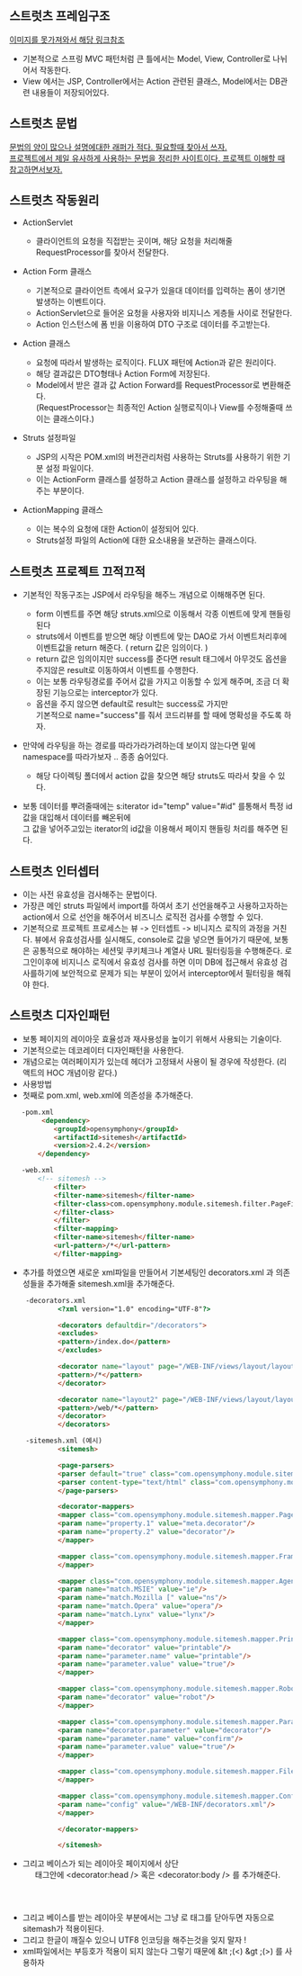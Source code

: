 ## 스트럿츠 프레임구조 
[이미지를 못가져와서 해당 링크참조](https://kkiuk.tistory.com/67)
- 기본적으로 스프링 MVC 패턴처럼 큰 틀에서는 Model, View, Controller로 나뉘어서 작동한다. 
- View 에서는 JSP, Controller에서는 Action 관련된 클래스, Model에서는 DB관련 내용들이 저장되어있다.

## 스트럿츠 문법
[문법의 양이 많으나 설명에대한 래퍼가 적다. 필요할때 찾아서 쓰자.](https://secr.tistory.com/151)   
[프로젝트에서 제일 유사하게 사용하는 문법을 정리한 사이트이다. 프로젝트 이해할 때 참고하면서보자.](https://heeestorys.tistory.com/469)
## 스트럿츠 작동원리 
- ActionServlet 
  - 클라이언트의 요청을 직접받는 곳이며, 해당 요청을 처리해줄 RequestProcessor를 찾아서 전달한다.
  
- Action Form 클래스
  - 기본적으로 클라이언트 측에서 요구가 있을대 데이터를 입력하는 폼이 생기면 발생하는 이벤트이다. 
  - ActionServlet으로 들어온 요청을 사용자와 비지니스 게층들 사이로 전달한다. 
  - Action 인스턴스에 폼 빈을 이용하여 DTO 구조로 데이터를 주고받는다.
  
- Action 클래스 
  - 요청에 따라서 발생하는 로직이다. FLUX 패턴에 Action과 같은 원리이다. 
  - 해당 결과값은 DTO형태나 Action Form에 저장된다.
  - Model에서 받은 결과 값 Action Forward를 RequestProcessor로 변환해준다.   
  (RequestProcessor는 최종적인 Action 실행로직이나 View를 수정해줄때 쓰이는 클래스이다.)
  
- Struts 설정파일
  - JSP의 시작은 POM.xml의 버전관리처럼 사용하는 Struts를 사용하기 위한 기분 설정 파일이다. 
  - 이는 ActionForm 클래스를 설정하고 Action 클래스를 설정하고 라우팅을 해주는 부분이다.  
  
- ActionMapping 클래스 
  - 이는 복수의 요청에 대한 Action이 설정되어 있다. 
  - Struts설정 파일의 Action에 대한 요소내용을 보관하는 클래스이다.  


## 스트럿츠 프로젝트 끄적끄적 
  - 기본적인 작동구조는 JSP에서 라우팅을 해주느 개념으로 이해해주면 된다. 
    - form 이벤트를 주면 해당 struts.xml으로 이동해서 각종 이벤트에 맞게 핸들링된다 
    - struts에서 이벤트를 받으면 해당 이벤트에 맞는 DAO로 가서 이벤트처리후에 이벤트값을 return 해준다. ( return 값은 임의이다. ) 
    - return 값은 임의이지만 success를 준다면 result 태그에서 아무것도 옵션을 주지않은 result로 이동하여서 이벤트를 수행한다.
    - 이는 보통 라우팅경로를 주어서 값을 가지고 이동할 수 있게 해주며, 조금 더 확장된 기능으로는 interceptor가 있다.
    - 옵션을 주지 않으면 default로 result는 success로 가지만    
    기본적으로 name="success"를 줘서 코드리뷰를 할 때에 명확성을 주도록 하자. 
      
  - 만약에 라우팅을 하는 경로를 따라가라가려하는데 보이지 않는다면 밑에 namespace를 따라가보자 .. 종종 숨어있다. 
    - 해당 다이렉팅 폴더에서 action 값을 찾으면 해당 struts도 따라서 찾을 수 있다.
  - 보통 데이터를 뿌려줄때에는 s:iterator id="temp" value="#id" 를통해서 특정 id값을 대입해서 데이터를 빼온뒤에    
  그 값을 넣어주고있는 iterator의 id값을 이용해서 페이지 핸들링 처리를 해주면 된다. 
  
## 스트럿츠 인터셉터 
 - 이는 사전 유효성을 검사해주는 문법이다.
 - 가장큰 메인 struts 파일에서 import를 하여서 초기 선언을해주고 사용하고자하는 action에서
으로 선언을 해주어서 비즈니스 로직전 검사를 수행할 수 있다.
 - 기본적으로 프로젝트 프로세스는 뷰 -> 인터셉트 -> 비니지스 로직의 과정을 거친다. 뷰에서 유효성검사를 실시해도, console로 값을 넣으면 들어가기 때문에,
보통은 공통적으로 해야하는 세션및 쿠키체크나 계열사 URL 필터링등을 수행해준다. 로그인이후에 비지니스 로직에서 유효성 검사를 하면
이미 DB에 접근해서 유효성 검사를하기에 보안적으로 문제가 되는 부분이 있어서 interceptor에서 필터링을 해줘야 한다.
## 스트럿츠 디자인패턴 
 - 보통 페이지의 레이아웃 효율성과 재사용성을 높이기 위해서 사용되는 기술이다.
 - 기본적으로는 데코레이터 디자인패턴을 사용한다. 
 - 개념으로는 여러페이지가 있는데 헤더가 고정돼서 사용이 될 경우에 작성한다. (리액트의 HOC 개념이랑 같다.)
 - 사용방법
  - 첫째로 pom.xml, web.xml에 의존성을 추가해준다.    
 ```html
    -pom.xml
         <dependency>
            <groupId>opensymphony</groupId>
            <artifactId>sitemesh</artifactId>
            <version>2.4.2</version>
        </dependency>

    -web.xml 
        <!-- sitemesh -->
            <filter>
            <filter-name>sitemesh</filter-name>
            <filter-class>com.opensymphony.module.sitemesh.filter.PageFilter
            </filter-class>
            </filter>
            <filter-mapping>
            <filter-name>sitemesh</filter-name>
            <url-pattern>/*</url-pattern>
            </filter-mapping>
```
  - 추가를 하였으면 새로운 xml파일을 만들어서 기본세팅인 decorators.xml 과 의존성들을 추가해줄 sitemesh.xml을 추가해준다.        
```html
    -decorators.xml 
            <?xml version="1.0" encoding="UTF-8"?>

            <decorators defaultdir="/decorators">
            <excludes>
            <pattern>/index.do</pattern>
            </excludes>

            <decorator name="layout" page="/WEB-INF/views/layout/layout.jsp">
            <pattern>/*</pattern>
            </decorator>

            <decorator name="layout2" page="/WEB-INF/views/layout/layout2.jsp">
            <pattern>/web/*</pattern>
            </decorator>
            </decorators>

    -sitemesh.xml (예시)
            <sitemesh>

            <page-parsers>
            <parser default="true" class="com.opensymphony.module.sitemesh.parser.DefaultPageParser"/>
            <parser content-type="text/html" class="com.opensymphony.module.sitemesh.parser.FastPageParser"/>
            </page-parsers>

            <decorator-mappers>
            <mapper class="com.opensymphony.module.sitemesh.mapper.PageDecoratorMapper">
            <param name="property.1" value="meta.decorator"/>
            <param name="property.2" value="decorator"/>
            </mapper>

            <mapper class="com.opensymphony.module.sitemesh.mapper.FrameSetDecoratorMapper">
            </mapper>

            <mapper class="com.opensymphony.module.sitemesh.mapper.AgentDecoratorMapper">
            <param name="match.MSIE" value="ie"/>
            <param name="match.Mozilla [" value="ns"/>
            <param name="match.Opera" value="opera"/>
            <param name="match.Lynx" value="lynx"/>
            </mapper>

            <mapper class="com.opensymphony.module.sitemesh.mapper.PrintableDecoratorMapper">
            <param name="decorator" value="printable"/>
            <param name="parameter.name" value="printable"/>
            <param name="parameter.value" value="true"/>
            </mapper>

            <mapper class="com.opensymphony.module.sitemesh.mapper.RobotDecoratorMapper">
            <param name="decorator" value="robot"/>
            </mapper>

            <mapper class="com.opensymphony.module.sitemesh.mapper.ParameterDecoratorMapper">
            <param name="decorator.parameter" value="decorator"/>
            <param name="parameter.name" value="confirm"/>
            <param name="parameter.value" value="true"/>
            </mapper>

            <mapper class="com.opensymphony.module.sitemesh.mapper.FileDecoratorMapper">
            </mapper>

            <mapper class="com.opensymphony.module.sitemesh.mapper.ConfigDecoratorMapper">
            <param name="config" value="/WEB-INF/decorators.xml"/>
            </mapper>

            </decorator-mappers>

            </sitemesh>
```     
 - 그리고 베이스가 되는 레이아웃 페이지에서 상단 <header> 태그안에 <decorator:head /> 혹은 <decorator:body />  를 추가해준다. 
  - 그리고 베이스를 받는 레이아웃 부분에서는 그냥 <head></head>로 태그를 닫아두면 자동으로 sitemash가 적용이된다. 
  - 그리고 한글이 깨질수 있으니 UTF8 인코딩을 해주는것을 잊지 말자 ! 
  - xml파일에서는 부등호가 적용이 되지 않는다 그렇기 때문에 &lt ;(<) &gt ;(>) 를 사용하자 
